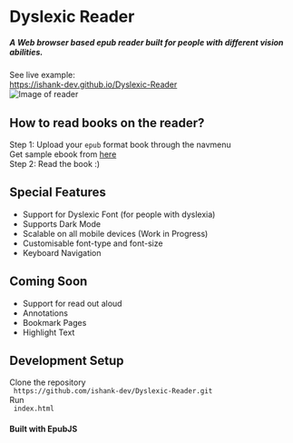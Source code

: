 # Dyslexic Reader
##### A Web browser based epub reader built for people with different vision abilities.

See live example:<br>
https://ishank-dev.github.io/Dyslexic-Reader<br>
![Image of reader](https://github.com/ishank-dev/epub-reader/blob/master/docs/1.png)
## How to read books on the reader?
Step 1: Upload your ``epub`` format book through the navmenu<br>
Get sample ebook from [here](https://www.gutenberg.org/ebooks/1342.epub.noimages?session_id=ce612f3267d1f8574d03b4ba89b783d578118854)<br>
Step 2: Read the book :)

## Special Features
- Support for Dyslexic Font (for people with dyslexia)
- Supports Dark Mode
- Scalable on all mobile devices (Work in Progress)
- Customisable font-type and font-size
- Keyboard Navigation

## Coming Soon
- Support for read out aloud
- Annotations
- Bookmark Pages
- Highlight Text

## Development Setup
Clone the repository<br>
`` https://github.com/ishank-dev/Dyslexic-Reader.git``<br>
Run <br>
`` index.html``

#### Built with EpubJS




